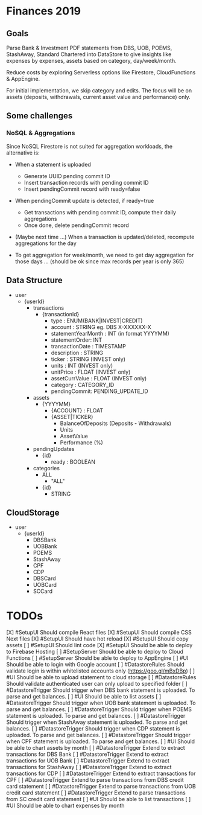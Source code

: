 # Finances 2019

## Goals

Parse Bank & Investment PDF statements from DBS, UOB, POEMS, StashAway, Standard Chartered into DataStore to give insights like expenses by expenses, assets based on category, day/week/month. 

Reduce costs by exploring Serverless options like Firestore, CloudFunctions & AppEngine.

For initial implementation, we skip category and edits. The focus will be on assets (deposits, withdrawals, current asset value and performance) only.

## Some challenges

### NoSQL & Aggregations

Since NoSQL Firestore is not suited for aggregation workloads, the alternative is: 

- When a statement is uploaded
    - Generate UUID pending commit ID
    - Insert transaction records with pending commit ID
    - Insert pendingCommit record with ready=false

- When pendingCommit update is detected, if ready=true
    - Get transactions with pending commit ID, compute their daily aggregations
    - Once done, delete pendingCommit record

- (Maybe next time ...) When a transaction is updated/deleted, recompute aggregations for the day

- To get aggregation for week/month, we need to get day aggregation for those days ... (should be ok since max records per year is only 365)

## Data Structure

- user
    - {userId}
        - transactions
            - {transactionId}
                - type : ENUM(BANK|INVEST|CREDIT)
                - account : STRING eg. DBS X-XXXXXX-X
                - statementYearMonth : INT (in format YYYYMM)
                - statementOrder: INT
                - transactionDate : TIMESTAMP
                - description : STRING
                - ticker : STRING (INVEST only)
                - units : INT (INVEST only)
                - unitPrice : FLOAT (INVEST only)
                - assetCurrValue : FLOAT (INVEST only) 
                - category : CATEGORY_ID
                - pendingCommit: PENDING_UPDATE_ID
        - assets
            - {YYYYMM}
                - {ACCOUNT} : FLOAT
                - {ASSET|TICKER}
                    - BalanceOfDeposits (Deposits - Withdrawals)
                    - Units
                    - AssetValue
                    - Performance (%)
        - pendingUpdates
            - {id}
                - ready : BOOLEAN
        - categories
            - ALL
                - "ALL"
            - {id}
                - STRING

## CloudStorage

- user
    - {userId}
        - DBSBank
        - UOBBank
        - POEMS
        - StashAway
        - CPF
        - CDP
        - DBSCard
        - UOBCard
        - SCCard



# TODOs

[X] #SetupUI Should compile React files
[X] #SetupUI Should compile CSS Next files
[X] #SetupUI Should have hot reload
[X] #SetupUI Should copy assets
[ ] #SetupUI Should lint code
[X] #SetupUI Should be able to deploy to Firebase Hosting
[ ] #SetupServer Should be able to deploy to Cloud Functions
[ ] #SetupServer Should be able to deploy to AppEngine
[ ] #UI Should be able to login with Google account
[ ] #DatastoreRules Should validate login is within whitelisted accounts only (https://goo.gl/mBxDBp)
[ ] #UI Should be able to upload statement to cloud storage
[ ] #DatastoreRules Should validate authenticated user can only upload to specified folder
[ ] #DatastoreTrigger Should trigger when DBS bank statement is uploaded. To parse and get balances.
[ ] #UI Should be able to list assets 
[ ] #DatastoreTrigger Should trigger when UOB bank statement is uploaded. To parse and get balances. 
[ ] #DatastoreTrigger Should trigger when POEMS statement is uploaded. To parse and get balances. 
[ ] #DatastoreTrigger Should trigger when StashAway statement is uploaded. To parse and get balances. 
[ ] #DatastoreTrigger Should trigger when CDP statement is uploaded. To parse and get balances. 
[ ] #DatastoreTrigger Should trigger when CPF statement is uploaded. To parse and get balances. 
[ ] #UI Should be able to chart assets by month
[ ] #DatastoreTrigger Extend to extract transactions for DBS Bank
[ ] #DatastoreTrigger Extend to extract transactions for UOB Bank
[ ] #DatastoreTrigger Extend to extract transactions for StashAway
[ ] #DatastoreTrigger Extend to extract transactions for CDP
[ ] #DatastoreTrigger Extend to extract transactions for CPF
[ ] #DatastoreTrigger Extend to parse transactions from DBS credit card statement
[ ] #DatastoreTrigger Extend to parse transactions from UOB credit card statement
[ ] #DatastoreTrigger Extend to parse transactions from SC credit card statement
[ ] #UI Should be able to list transactions
[ ] #UI Should be able to chart expenses by month